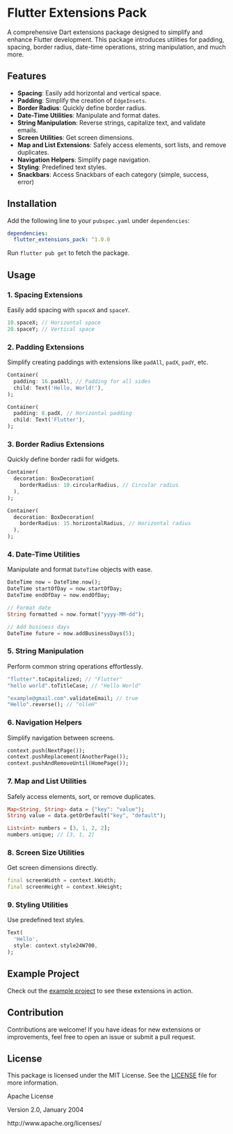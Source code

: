 # Flutter Extensions Pack

A comprehensive Dart extensions package designed to simplify and enhance Flutter development. This package introduces utilities for padding, spacing, border radius, date-time operations, string manipulation, and much more.

## Features

- **Spacing**: Easily add horizontal and vertical space.
- **Padding**: Simplify the creation of `EdgeInsets`.
- **Border Radius**: Quickly define border radius.
- **Date-Time Utilities**: Manipulate and format dates.
- **String Manipulation**: Reverse strings, capitalize text, and validate emails.
- **Screen Utilities**: Get screen dimensions.
- **Map and List Extensions**: Safely access elements, sort lists, and remove duplicates.
- **Navigation Helpers**: Simplify page navigation.
- **Styling**: Predefined text styles.
- **Snackbars**: Access Snackbars of each category (simple, success, error)

## Installation

Add the following line to your `pubspec.yaml` under `dependencies`:

```yaml
dependencies:
  flutter_extensions_pack: ^1.0.0
```

Run `flutter pub get` to fetch the package.

## Usage

### 1. Spacing Extensions

Easily add spacing with `spaceX` and `spaceY`.

```dart
10.spaceX; // Horizontal space
20.spaceY; // Vertical space
```

### 2. Padding Extensions

Simplify creating paddings with extensions like `padAll`, `padX`, `padY`, etc.

```dart
Container(
  padding: 16.padAll, // Padding for all sides
  child: Text('Hello, World!'),
);

Container(
  padding: 8.padX, // Horizontal padding
  child: Text('Flutter'),
);
```

### 3. Border Radius Extensions

Quickly define border radii for widgets.

```dart
Container(
  decoration: BoxDecoration(
    borderRadius: 10.circularRadius, // Circular radius
  ),
);

Container(
  decoration: BoxDecoration(
    borderRadius: 15.horizontalRadius, // Horizontal radius
  ),
);
```

### 4. Date-Time Utilities

Manipulate and format `DateTime` objects with ease.

```dart
DateTime now = DateTime.now();
DateTime startOfDay = now.startOfDay;
DateTime endOfDay = now.endOfDay;

// Format date
String formatted = now.format("yyyy-MM-dd");

// Add business days
DateTime future = now.addBusinessDays(5);
```

### 5. String Manipulation

Perform common string operations effortlessly.

```dart
"flutter".toCapitalized; // "Flutter"
"hello world".toTitleCase; // "Hello World"

"example@gmail.com".validateEmail; // true
"Hello".reverse(); // "olleH"
```

### 6. Navigation Helpers

Simplify navigation between screens.

```dart
context.push(NextPage());
context.pushReplacement(AnotherPage());
context.pushAndRemoveUntil(HomePage());
```

### 7. Map and List Utilities

Safely access elements, sort, or remove duplicates.

```dart
Map<String, String> data = {"key": "value"};
String value = data.getOrDefault("key", "default");

List<int> numbers = [3, 1, 2, 2];
numbers.unique; // [3, 1, 2]
```

### 8. Screen Size Utilities

Get screen dimensions directly.

```dart
final screenWidth = context.kWidth;
final screenHeight = context.kHeight;
```

### 9. Styling Utilities

Use predefined text styles.

```dart
Text(
  'Hello',
  style: context.style24W700,
);
```

## Example Project

Check out the [example project](https://github.com/usmanrajpoot534/flutter_extensions_pack/tree/master/example) to see these extensions in action.

## Contribution

Contributions are welcome! If you have ideas for new extensions or improvements, feel free to open an issue or submit a pull request.

## License

This package is licensed under the MIT License. See the [LICENSE](LICENSE) file for more information.

Apache License

&#x20;                          Version 2.0, January 2004

&#x20;                       http\://www\.apache.org/licenses/

